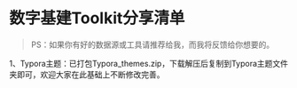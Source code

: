 # 数字基建Toolkit分享清单
>PS：如果你有好的数据源或工具请推荐给我，而我将反馈给你想要的。

1、Typora主题：已打包Typora_themes.zip，下载解压后复制到Typora主题文件夹即可，欢迎大家在此基础上不断修改完善。

